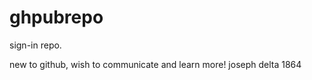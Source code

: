 ghpubrepo
=========

sign-in repo.

new to github, wish to communicate and learn more!
joseph delta 1864
